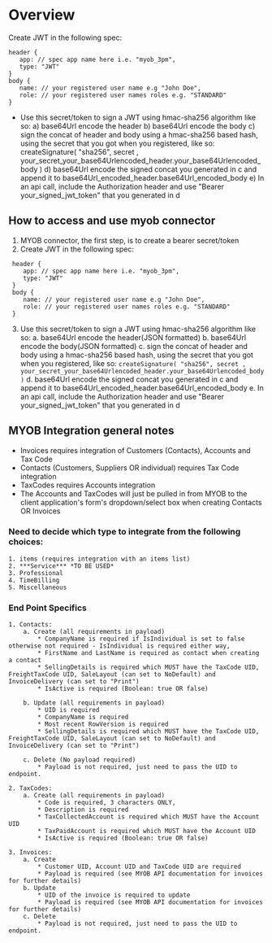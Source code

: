 # Overview
Create JWT in the following spec:
 ```
header {
	app: // spec app name here i.e. "myob_3pm",
	type: "JWT"
}
body {
	name: // your registered user name e.g "John Doe",
	role: // your registered user names roles e.g. "STANDARD"	
}
```

* Use this secret/token to sign a JWT using hmac-sha256 algorithm like so:
	a) base64Url encode the header
	b) base64Url encode the body
	c) sign the concat of header and body using a hmac-sha256 based hash, using the secret that you got when you registered, like so: 
	createSignature( "sha256", secret , your_secret_your_base64Urlencoded_header.your_base64Urlencoded_body )
	d) base64Url encode the signed concat you generated in c and append it to base64Url_encoded_header.base64Url_encoded_body
	e) In an api call, include the Authorization header and use "Bearer your_signed_jwt_token" that you generated in d

## How to access and use myob connector

1. MYOB connector, the first step, is to create a bearer secret/token
2. Create JWT in the following spec:

```
 header {
	app: // spec app name here i.e. "myob_3pm",
	type: "JWT"
 }
 body {
	name: // your registered user name e.g "John Doe",
	role: // your registered user names roles e.g. "STANDARD"	
 }
 ```

3) Use this secret/token to sign a JWT using hmac-sha256 algorithm like so:
	a. base64Url encode the header(JSON formatted)
	b. base64Url encode the body(JSON formatted)
	c. sign the concat of header and body using a hmac-sha256 based hash, using the secret that you got when you registered, like so: 
	```createSignature( "sha256", secret , your_secret_your_base64Urlencoded_header.your_base64Urlencoded_body )```
	d. base64Url encode the signed concat you generated in c and append it to base64Url_encoded_header.base64Url_encoded_body
	e. In an api call, include the Authorization header and use "Bearer your_signed_jwt_token" that you generated in d

## MYOB Integration general notes

* Invoices requires integration of Customers (Contacts), Accounts and Tax Code
* Contacts (Customers, Suppliers OR individual) requires Tax Code integration
* TaxCodes requires Accounts integration
* The Accounts and TaxCodes will just be pulled in from MYOB to the client application's form's dropdown/select box when creating Contacts OR Invoices

### Need to decide which type to integrate from the following choices:
    1. items (requires integration with an items list)
    2. ***Service*** *TO BE USED*
    3. Professional
    4. TimeBilling
    5. Miscellaneous

### End Point Specifics
	1. Contacts:
		a. Create (all requirements in payload)
			* CompanyName is required if IsIndividual is set to false otherwise not required - IsIndividual is required either way,
			* FirstName and LastName is required as contact when creating a contact
			* SellingDetails is required which MUST have the TaxCode UID, FreightTaxCode UID, SaleLayout (can set to NoDefault) and InvoiceDelivery (can set to "Print")
			* IsActive is required (Boolean: true OR false)

		b. Update (all requirements in payload)
			* UID is required
			* CompanyName is required
			* Most recent RowVersion is required
			* SellingDetails is required which MUST have the TaxCode UID, FreightTaxCode UID, SaleLayout (can set to NoDefault) and InvoiceDelivery (can set to "Print")
			
		c. Delete (No payload required)
			* Payload is not required, just need to pass the UID to endpoint.

	2. TaxCodes:
		a. Create (all requirements in payload)
			* Code is required, 3 characters ONLY,
			* Description is required
			* TaxCollectedAccount is required which MUST have the Account UID
			* TaxPaidAccount is required which MUST have the Account UID
			* IsActive is required (Boolean: true OR false)

	3. Invoices:
		a. Create
			* Customer UID, Account UID and TaxCode UID are required
			* Payload is required (see MYOB API documentation for invoices for further details)
		b. Update
			* UID of the invoice is required to update
			* Payload is required (see MYOB API documentation for invoices for further details)
		c. Delete
			* Payload is not required, just need to pass the UID to endpoint.